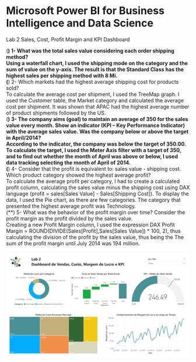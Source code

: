 # Microsoft Power BI for Business Intelligence and Data Science
Lab 2
Sales, Cost, Profit Margin and KPI Dashboard

(**) 1- What was the total sales value considering each order shipping method?<br>
Using a waterfall chart, I used the shipping mode on the category and the sum of value on the y-axis. The result is that the Standard Class has the highest sales per shipping method with 8 Mi.<br>
(**) 2- Which markets had the highest average shipping cost for products sold?<br>
To calculate the average cost per shipment, I used the TreeMap graph. I used the Customer table, the Market category and calculated the average cost per shipment. It was shown that APAC had the highest average number of product shipments followed by the US.<br>
(**) 3- The company aims (goal) to maintain an average of 350 for the sales value every month. Show an indicator (KPI – Key Performance Indicator) with the average sales value. Was the company below or above the target in April/2014?<br>
According to the indicator, the company was below the target of 350.00. To calculate the target, I used the Meter Axis filter with a target of 350, and to find out whether the month of April was above or below, I used data tracking selecting the month of April of 2014.<br>
(**) 4- Consider that the profit is equivalent to: sales value - shipping cost. Which product category showed the highest average profit?<br>
To calculate the average profit per category, I had to create a calculated profit column, calculating the sales value minus the shipping cost using DAX language (profit = sales[Sales Value] - Sales[Shipping Cost]).
To display the data, I used the Pie chart, as there are few categories. The category that presented the highest average profit was Technology.<br>
(**) 5- What was the behavior of the profit margin over time? Consider the profit margin as the profit divided by the sales value.<br>
Creating a new Profit Margin column, I used the expression DAX Profit Margin = ROUND(DIVIDE(Sales[Profit],Sales[Sales Value]) * 100, 2), thus calculating the division of the profit by the sales value, thus being the The sum of the profit margin until July 2014 was 194 million.<br>

![Dashboard](./Lab02.png)
